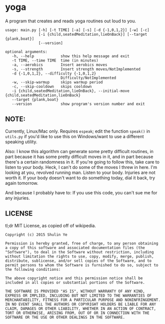 # yoga
A program that creates and reads yoga routines out loud to you.

    usage: main.py [-h] [-t TIME] [-a] [-s] [-d {-1,0,1,2}] [-w] [-c]
                   [-i {child,seatedMeditation,lieOnBack}] [--target {plank,boat}]
                   [--version]

    optional arguments:
       -h, --help            show this help message and exit
       -t TIME, --time TIME  time (in minutes)
       -a, --aerobics        Insert aerobics moves
       -s, --strength        Insert strength moves/NotImplemented
       -d {-1,0,1,2}, --difficulty {-1,0,1,2}
                             Difficulty/NotImplemented
       -w, --skip-warmup     skips warmup period
       -c, --skip-cooldown   skips cooldown
       -i {child,seatedMeditation,lieOnBack}, --initial-move {child,seatedMeditation,lieOnBack}
       --target {plank,boat}
       --version             show program's version number and exit



## NOTE:
Currently, Linux/Mac only. Requires `espeak`; edit the function `speak()` in `utils.py` if you'd like to use this on Windows/want to use a different speaking utility.

Also: I know this algorithm can generate some pretty difficult routines, in part because it has some pretty difficult moves in it, and in part because there's a certain randomness in it. If you're going to follow this, take care to listen to your body. Heck, I can't do some of the moves I threw in here. I'm looking at you, revolved running man. Listen to your body. Injuries are not worth it. If your body doesn't want to do something today, dial it back, try again tomorrow.

And because I probably have to: If you use this code, you can't sue me for any injuries.

## LICENSE

tl;dr MIT License, as copied off of wikipedia.

`Copyright (c) 2015 Shulin Ye`

`Permission is hereby granted, free of charge, to any person obtaining a copy of this software and associated documentation files (the "Software"), to deal in the Software without restriction, including without limitation the rights to use, copy, modify, merge, publish, distribute, sublicense, and/or sell copies of the Software, and to permit persons to whom the Software is furnished to do so, subject to the following conditions:`

`The above copyright notice and this permission notice shall be included in all copies or substantial portions of the Software.`

`THE SOFTWARE IS PROVIDED "AS IS", WITHOUT WARRANTY OF ANY KIND, EXPRESS OR IMPLIED, INCLUDING BUT NOT LIMITED TO THE WARRANTIES OF MERCHANTABILITY, FITNESS FOR A PARTICULAR PURPOSE AND NONINFRINGEMENT. IN NO EVENT SHALL THE AUTHORS OR COPYRIGHT HOLDERS BE LIABLE FOR ANY CLAIM, DAMAGES OR OTHER LIABILITY, WHETHER IN AN ACTION OF CONTRACT, TORT OR OTHERWISE, ARISING FROM, OUT OF OR IN CONNECTION WITH THE SOFTWARE OR THE USE OR OTHER DEALINGS IN THE SOFTWARE.`
